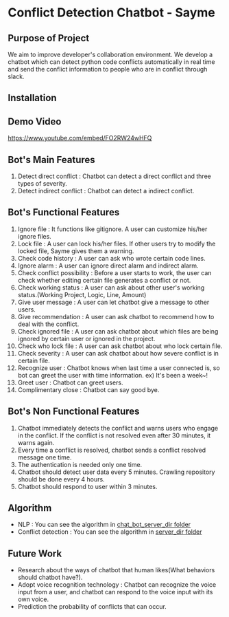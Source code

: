 # Conflict Detection Chatbot - Sayme

## Purpose of Project

We aim to improve developer's collaboration environment. We develop a chatbot which can detect python code conflicts automatically in real time and send the conflict information to people who are in conflict through slack.

## Installation

## Demo Video
https://www.youtube.com/embed/FO2RW24wHFQ<br>

## Bot's Main Features

1.	Detect direct conflict : Chatbot can detect a direct conflict and three types of severity.
2.	Detect indirect conflict : Chatbot can detect a indirect conflict.

## Bot's Functional Features

1.	Ignore file : It functions like gitignore. A user can customize his/her ignore files.
2.	Lock file : A user can lock his/her files. If other users try to modify the locked file, Sayme gives them a warning.
3.	Check code history : A user can ask who wrote certain code lines.
4.	Ignore alarm : A user can ignore direct alarm and indirect alarm.
5.	Check conflict possibility : Before a user starts to work, the user can check whether editing certain file generates a conflict or not.
6.	Check working status : A user can ask about other user's working status.(Working Project, Logic, Line, Amount)
7.	Give user message : A user can let chatbot give a message to other users.
8.	Give recommendation : A user can ask chatbot to recommend how to deal with the conflict.
9.  Check ignored file : A user can ask chatbot about which files are being ignored by certain user or ignored in the project.
10. Check who lock file : A user can ask chatbot about who lock certain file.
11. Check severity : A user can ask chatbot about how severe conflict is in certain file. 
12. Recognize user : Chatbot knows when last time a user connected is, so bot can greet the user with time information. ex) It's been a week~!
13.	Greet user : Chatbot can greet users.
14.	Complimentary close : Chatbot can say good bye.

## Bot's Non Functional Features

1. Chatbot immediately detects the conflict and warns users who engage in the conflict. If the conflict is not resolved even after 30 minutes, it warns again.
2. Every time a conflict is resolved, chatbot sends a conflict resolved message one time.
3. The authentication is needed only one time.
4. Chatbot should detect user data every 5 minutes. Crawling repository should be done every 4 hours. 
5. Chatbot should respond to user within 3 minutes.

## Algorithm

- NLP : You can see the algorithm in [chat_bot_server_dir folder](https://github.com/UCNLP/conflict-detector/tree/py3_server/chat_bot_server_dir)
- Conflict detection : You can see the algorithm in [server_dir folder](https://github.com/UCNLP/conflict-detector/tree/py3_server/server_dir)

## Future Work

- Research about the ways of chatbot that human likes(What behaviors should chatbot have?).
- Adopt voice recognition technology : Chatbot can recognize the voice input from a user, and chatbot can respond to the voice input with its own voice.
- Prediction the probability of conflicts that can occur.
